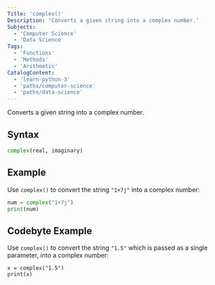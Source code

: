 ```yaml
---
Title: 'complex()'
Description: 'Converts a given string into a complex number.'
Subjects:
  - 'Computer Science'
  - 'Data Science'
Tags:
  - 'Functions'
  - 'Methods'
  - 'Arithmetic'
CatalogContent:
  - 'learn-python-3'
  - 'paths/computer-science'
  - 'paths/data-science'
---
```


Converts a given string into a complex number.

## Syntax

```py
complex(real, imaginary)
```

## Example 

Use `complex()` to convert the string `"1+7j"` into a complex number:

```py
num = complex("1+7j")
print(num)
```

## Codebyte Example 

Use `complex()` to convert the string `"1.5"` which is passed as a single parameter, into a complex number:

```codebyte/python
x = complex("1.5")
print(x)
```